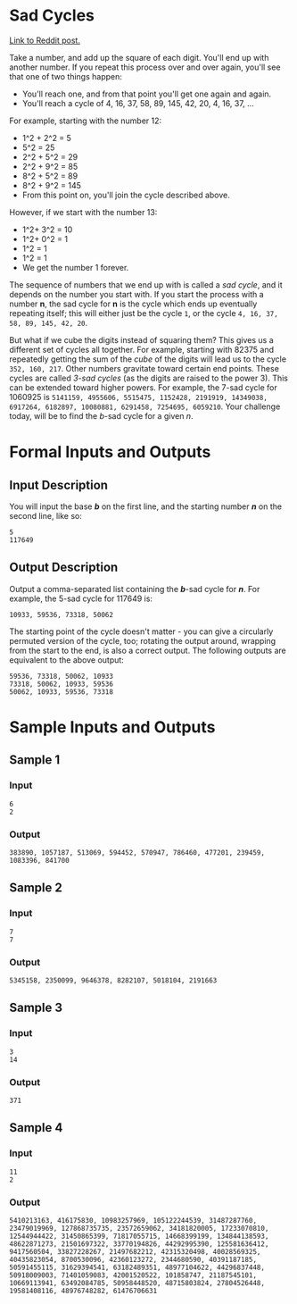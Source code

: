 # Sad Cycles

[Link to Reddit post.](https://www.reddit.com/r/dailyprogrammer/comments/36cyxf/20150518_challenge_215_easy_sad_cycles/)

Take a number, and add up the square of each digit. You'll end up with another number. If you repeat this process over and over again, you'll see that one of two things happen:

* You'll reach one, and from that point you'll get one again and again.
* You'll reach a cycle of 4, 16, 37, 58, 89, 145, 42, 20, 4, 16, 37, ...

For example, starting with the number 12:

* 1^2 + 2^2 = 5
* 5^2 = 25
* 2^2 + 5^2 = 29
* 2^2 + 9^2 = 85
* 8^2 + 5^2 = 89
* 8^2 + 9^2 = 145
* From this point on, you'll join the cycle described above.

However, if we start with the number 13:

* 1^2+ 3^2 = 10
* 1^2+ 0^2 = 1
* 1^2 = 1 
* 1^2 = 1
* We get the number 1 forever.

The sequence of numbers that we end up with is called a *sad cycle*, and it depends on the number you start with. If you start the process with a number **n**, the sad cycle for **n** is the cycle which ends up eventually repeating itself; this will either just be the cycle `1`, or the cycle `4, 16, 37, 58, 89, 145, 42, 20`.

But what if we cube the digits instead of squaring them? This gives us a different set of cycles all together. For example, starting with 82375 and repeatedly getting the sum of the *cube* of the digits will lead us to the cycle `352, 160, 217`. Other numbers gravitate toward certain end points. These cycles are called *3-sad cycles* (as the digits are raised to the power 3). This can be extended toward higher powers. For example, the 7-sad cycle for 1060925 is `5141159, 4955606, 5515475, 1152428, 2191919, 14349038, 6917264, 6182897, 10080881, 6291458, 7254695, 6059210`. Your challenge today,  will be to find the *b*-sad cycle for a given *n*.

# Formal Inputs and Outputs

## Input Description

You will input the base ***b*** on the first line, and the starting number ***n*** on the second line, like so:

    5
    117649

## Output Description

Output a comma-separated list containing the ***b***-sad cycle for ***n***. For example, the 5-sad cycle for 117649 is:

    10933, 59536, 73318, 50062

The starting point of the cycle doesn't matter - you can give a circularly permuted version of the cycle, too; rotating the output around, wrapping from the start to the end, is also a correct output. The following outputs are equivalent to the above output:

    59536, 73318, 50062, 10933
    73318, 50062, 10933, 59536
    50062, 10933, 59536, 73318

# Sample Inputs and Outputs

## Sample 1

### Input

    6
    2

### Output

    383890, 1057187, 513069, 594452, 570947, 786460, 477201, 239459, 1083396, 841700

## Sample 2

### Input

    7
    7

### Output

    5345158, 2350099, 9646378, 8282107, 5018104, 2191663

## Sample 3

### Input

    3
    14

### Output

    371

## Sample 4

### Input

    11
    2

### Output

    5410213163, 416175830, 10983257969, 105122244539, 31487287760, 23479019969, 127868735735, 23572659062, 34181820005, 17233070810, 12544944422, 31450865399, 71817055715, 14668399199, 134844138593, 48622871273, 21501697322, 33770194826, 44292995390, 125581636412, 9417560504, 33827228267, 21497682212, 42315320498, 40028569325, 40435823054, 8700530096, 42360123272, 2344680590, 40391187185, 50591455115, 31629394541, 63182489351, 48977104622, 44296837448, 50918009003, 71401059083, 42001520522, 101858747, 21187545101, 10669113941, 63492084785, 50958448520, 48715803824, 27804526448, 19581408116, 48976748282, 61476706631

